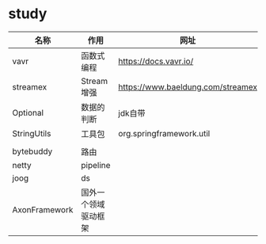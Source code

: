 # study

| 名称          | 作用                 | 网址                              |
| ------------- | -------------------- | --------------------------------- |
| vavr          | 函数式编程           | https://docs.vavr.io/             |
| streamex      | Stream增强           | https://www.baeldung.com/streamex |
| Optional      | 数据的判断           | jdk自带                           |
| StringUtils   | 工具包               | org.springframework.util          |
|               |                      |                                   |
| bytebuddy     | 路由                 |                                   |
| netty         | pipeline             |                                   |
| joog          | ds                   |                                   |
| AxonFramework | 国外一个领域驱动框架 |                                   |

